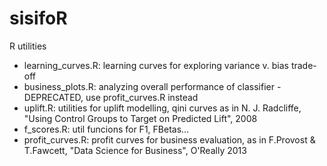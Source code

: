 # sisifoR
R utilities

- learning_curves.R: learning curves for exploring variance v. bias trade-off
- business_plots.R: analyzing overall performance of classifier - DEPRECATED, use profit_curves.R instead
- uplift.R: utilities for uplift modelling, qini curves as in N. J. Radcliffe, "Using Control Groups to Target on Predicted Lift", 2008
- f_scores.R: util funcions for F1, FBetas...
- profit_curves.R: profit curves for business evaluation, as in F.Provost & T.Fawcett, "Data Science for Business", O'Really 2013
